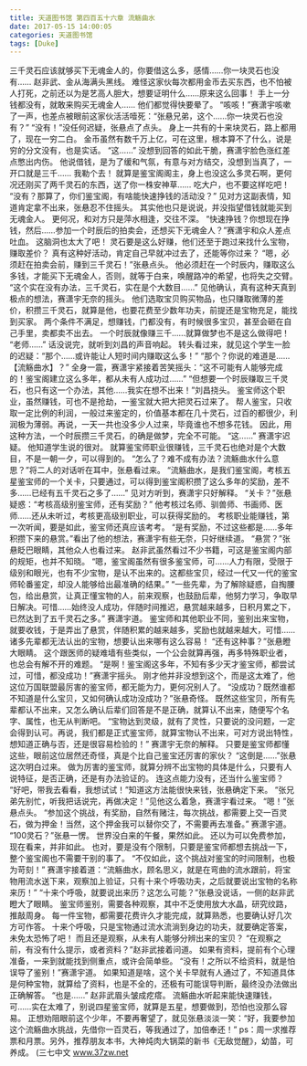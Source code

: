 ```yaml
---
title: 天道图书馆 第四百五十六章 流觞曲水
date: 2017-05-15 14:00:05
categories: 天道图书馆
tags: [Duke]
---
```


三千灵石应该就够买下无魂金人的，你要借这么多，感情……你一块灵石也没有……
赵非武、金从海满头黑线。
难怪这家伙每次都用金币去买东西，也不怕被人打死，之前还以为是艺高人胆大，想要证明什么……原来这么回事！
手上一分钱都没有，就敢来购买无魂金人……
他们都觉得快要晕了。
“咳咳！”赛潇宇咳嗽了一声，也差点被眼前这家伙活活噎死：“张悬兄弟，这个……你一块灵石也没有？”
“没有！”没任何迟疑，张悬点了点头。
身上一共有的十来块灵石，路上都用了，现在一穷二白。
金币虽然有数千万上亿，可在这里，根本算不了什么，说是穷的分文没有，也是实话。
“这……”
没想到回答的如此干脆，赛潇宇脸色涨红差点憋出内伤。
他说借钱，是为了缓和气氛，有意与对方结交，没想到当真了，一开口就是三千……
我勒个去！
就算是鉴宝阁阁主，身上也没这么多灵石啊，更何况还刚买了两千灵石的东西，送了你一株安神草……
吃大户，也不要这样吃吧！
“没有？那算了，你们鉴宝阁，有啥能快速挣钱的活动没？”
见对方这副表情，知道肯定拿不出来，张悬忍不住摇头。
其实他也只是说说，并没指望借钱就能买到无魂金人。
更何况，和对方只是萍水相逢，交往不深。
“快速挣钱？你想现在挣钱，然后……参加一个时辰后的拍卖会，还想买下无魂金人？”赛潇宇和众人差点吐血。
这脑洞也太大了吧！
灵石要是这么好赚，他们还至于跑过来找什么宝物，赚取差价？
真有这种好活动，肯定自己早就冲过去了，还能等你过来？
“嗯，必须赶在拍卖会前，赚到三千灵石！”张悬点头。
他必须赶在一个时辰内，赚取这么多钱，才能买下无魂金人，否则，就等于白来，唤醒路冲的希望，也将失之交臂。
“这个实在没有办法，三千灵石，实在是个大数目……”
见他确认，真有这种天真到极点的想法，赛潇宇无奈的摇头。
他们选取宝贝购买物品，也只赚取微薄的差价，积攒三千灵石，就算是他，也要花费至少数年功夫，前提还是宝物充足，能找到买家。
两个条件不满足，想赚钱，门都没有，有时候很多宝贝，甚至会砸在自己手里，卖都卖不出去。
一个时辰就像赚三千……就算做梦也不是这么做得吧！
“老师……”
话没说完，就听到刘昌的声音响起。
转头看过来，就见这个学生一脸的迟疑：“那个……或许能让人短时间内赚取这么多！”
“那个？你说的难道是……【流觞曲水】？”
全身一震，赛潇宇紧接着苦笑摇头：“这不可能有人能够完成的！鉴宝阁建立这么多年，都从未有人成功过……”
“但想要一个时辰赚取三千灵石，也只有这一个办法，其他……我实在想不出来！”刘昌挠头。
鉴宝师这个职业，虽然赚钱，可也不是抢劫，一鉴宝就大把大把灵石过来了。
帮人鉴宝，只收取一定比例的利润，一般过来鉴定的，价值基本都在几十灵石，过百的都很少，利润极为薄弱。再说，一天一共也没多少人过来，毕竟谁也不想多花钱。
因此，用这种方法，一个时辰攒三千灵石，的确是做梦，完全不可能。
“这……”
赛潇宇迟疑。
他知道学生说的很对。
就算鉴宝师职业很赚钱，三千灵石也绝对是个大数目，不是一朝一夕，可以得到的。
“怎么了？难不成有办法？流觞曲水什么意思？”将二人的对话听在耳中，张悬看过来。
“流觞曲水，是我们鉴宝阁，考核五星鉴宝师的一个关卡，只要通过，可以得到鉴宝阁积攒了这么多年的奖励，差不多……已经有五千灵石之多了……”
见对方听到，赛潇宇只好解释。
“关卡？”张悬疑惑：“考核高级别鉴宝师，还有奖励？”
他考核过名师、驯兽师、书画师、医师……还从未听过，考核更高级别职业，可以获得奖励的。
考核职业能赚钱，第一次听闻，要是如此，鉴宝师还真应该考考。
“是有奖励，不过这些都是……多年积攒下来的悬赏。”看出了他的想法，赛潇宇有些无奈，只好继续道。
“悬赏？”张悬眨巴眼睛，其他众人也看过来。
赵非武虽然看过不少书籍，可这是鉴宝阁内部的规矩，也并不知晓。
“嗯，鉴宝阁虽然有很多鉴宝师，可……人力有限，受限于级别和眼光，也有不少宝物，是认不出来的。这都些宝贝，经过一代又一代的鉴宝师轮番鉴定，却没人能够给出最准确的结果。”
“一些先辈，为了解除疑惑，自掏腰包，给出悬赏，让真正懂宝物的人，前来观察，也鼓励后辈，他努力学习，争取早日解决。可惜……始终没人成功，伴随时间推迟，悬赏越来越多，日积月累之下，已然达到了五千灵石之多。”
赛潇宇道。
鉴宝师和其他职业不同，鉴别出来宝物，就要收钱，于是弄出了悬赏，伴随积累的越来越多，奖励也就越来越大，可惜……诸多先辈都无法认出的宝物，想要认出来哪有这么容易！
“还有这种事？”张悬瞪大眼睛。
这个跟医师的疑难墙有些类似，一个公会就算再强，再多特殊职业者，也总会有解不开的难题。
“是啊！鉴宝阁这多年，不知有多少天才鉴宝师，都尝试过，可惜，都没成功！”赛潇宇摇头。
刚才他并非没想到这个，而是这太难了，他这位万国联盟最厉害的鉴宝师，都无能为力，更何况别人了。
“没成功？既然谁都不知道是什么宝贝，又如何确认成功没成功？”张悬奇怪。
既然这些宝贝，所有先辈都认不出来，又怎么确认后辈们回答是不是正确，就算认不出来，随便写个名字、属性，也无从判断吧。
“宝物达到灵级，就有了灵性，只要说的没问题，一定会得到认可。再说，我们都是正式鉴宝师，就算宝物认不出来，可对方说出特性，想知道正确与否，还是很容易检验的！”
赛潇宇无奈的解释。
只要是鉴宝师都懂这些，眼前这位居然还奇怪，真是个比自己鉴宝还厉害的家伙？
“这倒是……”张悬这次明白过来。
做为厉害的鉴宝师，就算分辨不出宝物的具体是什么，只要有人说特征，是否正确，还是有办法验证的。
连这点能力没有，还当什么鉴宝师？
“好吧，带我去看看，我想试试！”知道这方法能很快来钱，张悬确定下来。
“张兄弟先别忙，听我把话说完，再做决定！”见他这么着急，赛潇宇看过来。
“嗯！”张悬点头。
“参加这个挑战，有奖励，自然有赌注，每次挑战，都需要上交一百灵石，做为押金！当然，这个押金我可以替你交了，不需要再去准备。”
赛潇宇道。
“100灵石？”张悬一愣。
世界没白来的午餐，果然如此。
还以为可以免费参加，现在看来，并非如此。
也对，要是没有个限制，只要是鉴宝师都想去挑战一下，整个鉴宝阁也不需要干别的事了。
“不仅如此，这个挑战对鉴宝的时间限制，也极为苛刻！”
赛潇宇接着道：“流觞曲水，顾名思义，就是在弯曲的流水跟前，将宝物用流水送下来，观察加上验证，只有十来个呼吸功夫，之后就要说出宝物的名称来历！”
“十来个呼吸，就要说出来历？这怎么可能？”张悬没说话，一侧的赵非武瞪大了眼睛。
鉴宝师鉴别，需要各种观察，其中不乏使用放大水晶，研究纹路，推敲周身。
每一件宝物，都需要花费许久才能完成，就算熟悉，也要确认好几次方可作答。
十来个呼吸，只是宝物通过流水流淌到身边的功夫，就要确定答案，未免太恐怖了吧！
而且还是观察，从未有人能够分辨出来的宝贝？
“在观察之前，有没有什么提示，或者资料？”赵非武接着问道。
如果有资料，提前有个心理准备，一来到就能找到侧重点，或许会简单些。
“没有！之所以不给资料，就是怕误导了鉴别！”赛潇宇道。
如果知道是啥，这个关卡早就有人通过了，不知道具体是何种宝物，就算给了资料，也是不全的，还极有可能误导判断，最终没办法做出正确解答。
“也是……”
赵非武眉头皱成疙瘩。
流觞曲水听起来能快速赚钱，可……实在太难了，别说四星鉴宝师，就算是五星，想要做到，恐怕也没那么容易。
正想劝阻眼前这个少年，不要再奢望了，就见张悬淡淡一笑：“好，我要参加这个流觞曲水挑战，先借你一百灵石，等我通过了，加倍奉还！”
ps：周一求推荐票和月票。另外，推荐朋友本书，大神炖肉大锅菜的新书《无敌觉醒》，幼苗，可养成。
(三七中文 www.37zw.net